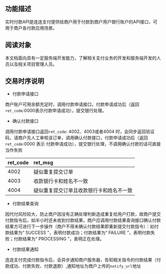 
## 功能描述 

实时付款API是连连支付提供给商户用于付款到商户用户银行账户的API接口，可用于商户各付款应用场景。

## 阅读对象 

本文档面向具有一定服务端开发能力，了解相关支付业务的开发和服务端开发的人员以及相关项目管理人员。 

## 交易时序说明
<!--
此处应有流程图
-->
 
* 付款申请接口 

 商户账户可用余额充足时，调用付款申请接口，付款申请成功后（返回 ```ret_code```:0000表示付款申请成功），提交银行处理。

* 确认付款接口  

调用付款申请接口返回```ret_code```: 4002、4003或者4004 时，会同步返回验证码，请商户先人工审核该订单，调用确认付款接口，付款申请成功后（返回```ret_code```:0000 表示 付款申请成功），提交银行处理，不调用确认付款的话可直接当作失败

|ret_code|ret_msg|
|:---|:---|
|4002|疑似重复提交订单| 
|4003|收款银行卡和姓名不一致|
|4004 |疑似重复提交订单且收款银行卡和姓名不一致 |

* 付款结果查询 
 
因代付风险较大，防止商户因没有正确处理判断造成重复给用户打款，故商户提交付款指令后，如半小时还未收到付款结果，商户应调用付款结果查询接口确认付款结果方可进行下一步操作（商户不得未确认付款结果即重新提交付款指令）：如付款结果为“ SUCCESS ”，表明付款成功；付款结果为“ FAILURE ”，表明付款失败；付款结果为“ PROCESSING ”，表明正在处理。


* 付款结果通知
 
 连连支付完成付款指令后，会异步通知商户服务器，告知相关指令的付款结果（付款成功、付款失败、付款退款）,通知地址为商户上传的```notify_url```地址 
 
 
 





